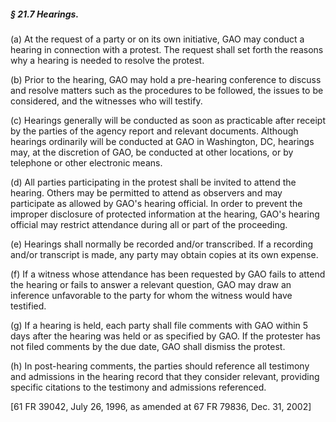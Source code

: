##### § 21.7 Hearings. #####

(a) At the request of a party or on its own initiative, GAO may conduct a hearing in connection with a protest. The request shall set forth the reasons why a hearing is needed to resolve the protest.

(b) Prior to the hearing, GAO may hold a pre-hearing conference to discuss and resolve matters such as the procedures to be followed, the issues to be considered, and the witnesses who will testify.

(c) Hearings generally will be conducted as soon as practicable after receipt by the parties of the agency report and relevant documents. Although hearings ordinarily will be conducted at GAO in Washington, DC, hearings may, at the discretion of GAO, be conducted at other locations, or by telephone or other electronic means.

(d) All parties participating in the protest shall be invited to attend the hearing. Others may be permitted to attend as observers and may participate as allowed by GAO's hearing official. In order to prevent the improper disclosure of protected information at the hearing, GAO's hearing official may restrict attendance during all or part of the proceeding.

(e) Hearings shall normally be recorded and/or transcribed. If a recording and/or transcript is made, any party may obtain copies at its own expense.

(f) If a witness whose attendance has been requested by GAO fails to attend the hearing or fails to answer a relevant question, GAO may draw an inference unfavorable to the party for whom the witness would have testified.

(g) If a hearing is held, each party shall file comments with GAO within 5 days after the hearing was held or as specified by GAO. If the protester has not filed comments by the due date, GAO shall dismiss the protest.

(h) In post-hearing comments, the parties should reference all testimony and admissions in the hearing record that they consider relevant, providing specific citations to the testimony and admissions referenced.

[61 FR 39042, July 26, 1996, as amended at 67 FR 79836, Dec. 31, 2002]